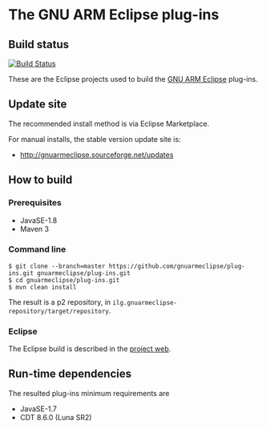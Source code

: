 # The GNU ARM Eclipse plug-ins

## Build status

[![Build Status](https://travis-ci.org/gnuarmeclipse/plug-ins.svg?branch=master)](https://travis-ci.org/gnuarmeclipse/plug-ins)

These are the Eclipse projects used to build the [GNU ARM Eclipse](http://gnuarmeclipse.github.io) plug-ins.

## Update site

The recommended install method is via Eclipse Marketplace.

For manual installs, the stable version update site is:

- http://gnuarmeclipse.sourceforge.net/updates

## How to build

### Prerequisites

- JavaSE-1.8
- Maven 3

### Command line

```
$ git clone --branch=master https://github.com/gnuarmeclipse/plug-ins.git gnuarmeclipse/plug-ins.git
$ cd gnuarmeclipse/plug-ins.git
$ mvn clean install
```

The result is a p2 repository, in `ilg.gnuarmeclipse-repository/target/repository`.

### Eclipse

The Eclipse build is described in the [project web](http://gnuarmeclipse.github.io/developer/build-procedure/).

## Run-time dependencies

The resulted plug-ins minimum requirements are

- JavaSE-1.7
- CDT 8.6.0 (Luna SR2)

